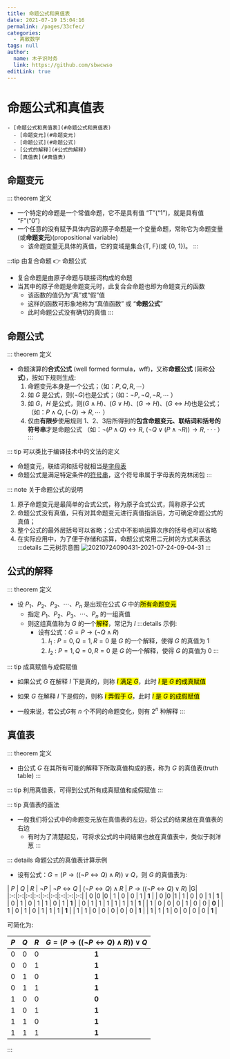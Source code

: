 ```yaml
---
title: 命题公式和真值表
date: 2021-07-19 15:04:16
permalink: /pages/33cfec/
categories: 
  - 离散数学
tags: null
author: 
  name: 木子识时务
  link: https://github.com/sbwcwso
editLink: true
---
```


# 命题公式和真值表

```markmap
- [命题公式和真值表](#命题公式和真值表)
  - [命题变元](#命题变元)
  - [命题公式](#命题公式)
  - [公式的解释](#公式的解释)
  - [真值表](#真值表)
```

## 命题变元

::: theorem 定义
* 一个特定的命题是一个常值命题，它不是具有值 “T”(“1”)，就是具有值 “F”(“0”)
* 一个任意的没有赋予具体内容的原子命题是一个变量命题，常称它为命题变量 (或**命题变元**)(propositional variable)
  * 该命题变量无具体的真值，它的变域是集合{T, F}(或 {0, 1})。
:::

:::tip 由复合命题 👉 命题公式
* 复合命题是由原子命题与联接词构成的命题
* 当其中的原子命题是命题变元时，此复合合命题也即为命题变元的函数
  * 该函数的值仍为“真”或“假”值
  * 这样的函数可形象地称为“真值函数” 或 “**命题公式**”
  * 此时命题公式没有确切的真值
:::

## 命题公式

::: theorem 定义
* 命题演算的**合式公式** (well formed formula，wff)，又称**命题公式** (简称**公式**)，按如下规则生成:
  1. 命题变元本身是一个公式；（如：$P, Q, R, \cdots$）
  2. 如 $G$ 是公式，则($¬G$)也是公式；（如：$¬P, ¬Q, ¬R,\cdots$ ）
  3. 如 $G，H$ 是公式，则$(G ∧ H)$、$(G ∨ H)$、$(G → H)$、$(G ↔ H)$也是公式；（如：$P ∧ Q$, $(¬Q) → R, \cdots$ ）
  4. 仅由**有限步**使用规则 1、2、3后所得到的**包含命题变元、联结词和括号的符号串**才是命题公式
   （如：$¬(P ∧ Q) ↔ R$, $(¬Q ∨ (P ∧ ¬R)) → R$, · · · ）
:::

::: tip 可以类比于编译技术中的文法的定义
* 命题变元，联结词和括号就相当是[字母表](/pages/6dfd96/#字母表)
* 命题公式是满足特定条件的[符号串](/pages/6dfd96/#串-符号串)，这个符号串属于字母表的克林闭包
:::


::: note 关于命题公式的说明
1. 原子命题变元是最简单的合式公式，称为原子合式公式，简称原子公式
2. 命题公式没有真值，只有对其命题变元进行真值指派后，方可确定命题公式的真值；
3. 整个公式的最外层括号可以省略；公式中不影响运算次序的括号也可以省略
4. 在实际应用中，为了便于存储和运算，命题公式常用二元树的方式来表达
  :::details 二元树示意图
  ![20210724090431-2021-07-24-09-04-31](https://cdn.jsdelivr.net/gh/sbwcwso/PicBed@master/20210724090431-2021-07-24-09-04-31.png)
  :::

## 公式的解释

::: theorem 定义
* 设 $P_1 、P_2 、P_3 、\cdots 、P_n$ 是出现在公式 $G$ 中的<mark class='c1'>所有命题变元</mark>
  * 指定 $P_1 、P_2 、P_3 、\cdots 、P_n$ 的一组真值
  * 则这组真值称为 $G$ 的一个<mark class='c2'>解释</mark>，常记为 $I$
  :::details 示例:
    * 设有公式：$G = P → (¬Q ∧ R)$
      1. $I_1$ : $P = 0, Q = 1, R = 0$ 是 $G$ 的一个解释，使得 $G$ 的真值为 $1$
      2. $I_2$ : $P = 1, Q = 0, R = 0$ 是 $G$ 的一个解释，使得 $G$ 的真值为 $0$
:::

::: tip 成真赋值与成假赋值
* 如果公式 $G$ 在解释 $I$ 下是真的，则称 <mark class='c1'>$I$ 满足 $G$</mark>，此时 <mark class='c2'>$I$ 是 $G$ 的成真赋值</mark>
* 如果 $G$ 在解释 $I$ 下是假的，则称 <mark class='c1'>$I$ 弄假于 $G$</mark>，此时 <mark class='c2'>$I$ 是 $G$ 的成假赋值</mark>

* 一般来说，若公式$G$有 $n$ 个不同的命题变化，则有 $2^n$ 种解释
:::

## 真值表

::: theorem 定义
* 由公式 $G$ 在其所有可能的解释下所取真值构成的表，称为 $G$ 的真值表(truth table)
:::

::: tip 利用真值表，可得到公式所有成真赋值和成假赋值
:::

::: tip 真值表的画法
* 一般我们将公式中的命题变元放在真值表的左边，将公式的结果放在真值表的右边
  * 有时为了清楚起见，可将求公式的中间结果也放在真值表中，类似于剥洋葱
:::

::: details 命题公式的真值表计算示例
* 设有公式：$G = (P → ((¬P ↔ Q) ∧ R)) ∨ Q$，则 $G$ 的真值表为:

|   $P$   |   $Q$   |   $R$   |   $\neg P$   |   $\neg P \leftrightarrow Q$   |  $(\neg P \leftrightarrow Q)\wedge R$    |   $P \rightarrow ((\neg P \leftrightarrow Q) \vee R)$   |G|
|:-:|:-:|:-:|:-:|:-:|:-:|:-:|:-:|:-:|
|  0   |0     |0     |  1   |  0   |  0   |  1   |   **1**  |
|  0   |0     |1     |   1  |  0   |  0   |  1   |   **1**  |
| 0     | 1   | 0    |   1  |  1   |  0   |  1   |   **1**  |
|  0   |  1   |  1   |   1  |  1   |  1   |  1   |   **1**  |
|  1   |  0   |  0   |   0  |  1   |  0   |  0   |   **0**  |
|  1   |  0   |  1   |   0  |  1   |  1   |  1   |   **1**  |
|  1   |  1   |  0   |   0  |  0   |  0   |  0   |   **1**  |
|  1   |  1   |  1   |   0  |  0   |  0   |  0   |   **1**  |

可简化为:

|   $P$   |   $Q$   |   $R$   | $G=(P → ((¬P ↔ Q) ∧ R)) ∨ Q$ |
|:-:|:-:|:-:|:-:|
|  0   |0     |0     |   **1**  |
|  0   |0     |1     |   **1**  |
| 0     | 1   | 0    |   **1**  |
|  0   |  1   |  1   |   **1**  |
|  1   |  0   |  0   |   **0**  |
|  1   |  0   |  1   |   **1**  |
|  1   |  1   |  0   |   **1**  |
|  1   |  1   |  1   |   **1**  |
:::
